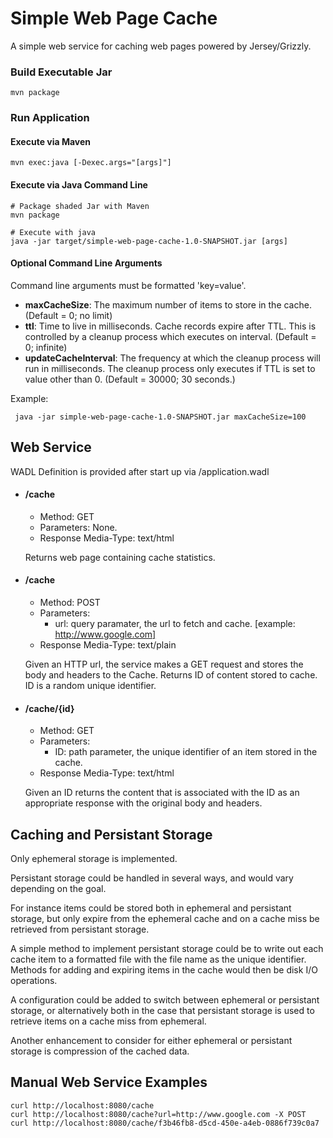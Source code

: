 # Simple Web Page Cache

A simple web service for caching web pages powered by Jersey/Grizzly.

### Build Executable Jar

```
mvn package
```

### Run Application

#### Execute via Maven
```
mvn exec:java [-Dexec.args="[args]"]
```

#### Execute via Java Command Line

```
# Package shaded Jar with Maven
mvn package

# Execute with java
java -jar target/simple-web-page-cache-1.0-SNAPSHOT.jar [args]
```

#### Optional Command Line Arguments

Command line arguments must be formatted 'key=value'.

- **maxCacheSize**: The maximum number of items to store in the cache. (Default = 0; no limit)
- **ttl**: Time to live in milliseconds. Cache records expire after TTL. This is controlled by a cleanup process which executes on interval. (Default = 0; infinite)
- **updateCacheInterval**: The frequency at which the cleanup process will run in milliseconds. The cleanup process only executes if TTL is set to value other than 0. (Default = 30000; 30 seconds.)

Example:

```
 java -jar simple-web-page-cache-1.0-SNAPSHOT.jar maxCacheSize=100
```

## Web Service

WADL Definition is provided after start up via /application.wadl

- #### /cache
  - Method: GET
  - Parameters: None.
  - Response Media-Type: text/html

  Returns web page containing cache statistics.

- #### /cache
  - Method: POST
  - Parameters:
      - url: query paramater, the url to fetch and cache. [example: http://www.google.com]
  - Response Media-Type: text/plain

  Given an HTTP url, the service makes a GET request and stores the body and headers to the Cache.
  Returns ID of content stored to cache.
  ID is a random unique identifier.

- #### /cache/{id}
  - Method: GET
  - Parameters:
      - ID: path parameter, the unique identifier of an item stored in the cache.
  - Response Media-Type: text/html

  Given an ID returns the content that is associated with the ID as an appropriate response with the original body and headers.

## Caching and Persistant Storage

Only ephemeral storage is implemented.

Persistant storage could be handled in several ways, and would vary depending on the goal.

For instance items could be stored both in ephemeral and persistant storage, but only expire from the ephemeral cache and on a cache miss be retrieved from persistant storage.

A simple method to implement persistant storage could be to write out each cache item to a formatted file with the file name as the unique identifier. Methods for adding and expiring items in the cache would then be disk I/O operations.

A configuration could be added to switch between ephemeral or persistant storage, or alternatively both in the case that persistant storage is used to retrieve items on a cache miss from ephemeral.

Another enhancement to consider for either ephemeral or persistant storage is compression of the cached data.

## Manual Web Service Examples
```
curl http://localhost:8080/cache
curl http://localhost:8080/cache?url=http://www.google.com -X POST
curl http://localhost:8080/cache/f3b46fb8-d5cd-450e-a4eb-0886f739c0a7
```
